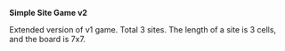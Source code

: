 **Simple Site Game v2** 

Extended version of v1 game. Total 3 sites. The length of a site is 3 cells, and the board is 7x7.

